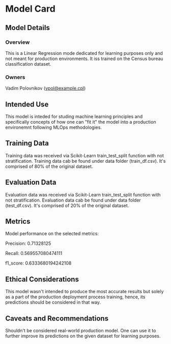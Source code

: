 # Model Card

## Model Details

### Overview

This is a Linear Regression mode dedicated for learning purposes only and not meant for production environments. It iss trained on the Census bureau classification dataset.

### Owners

Vadim Polovnikov (vpol@example.cpl)

## Intended Use

This model is inteded for studing machine learning principles and specifically concepts of how one can "fit it" the model into a production environemnt following MLOps methodologies.

## Training Data

Training data was received via Scikit-Learn train_test_split function with not stratification. Training data cab be found under data folder (train_df.csv). It's comprised of 80% of the original dataset.

## Evaluation Data

Evaluation data was received via Scikit-Learn train_test_split function with not stratification. Evaluation data cab be found under data folder (test_df.csv). It's comprised of 20% of the original dataset.

## Metrics

Model performance on the selected metrics:

Precision: 0.71328125

Recall: 0.569557080474111

f1_score: 0.6333680194242108

## Ethical Considerations

This model wasn't intended to produce the most accurate results but solely as a part of the production deployment process training, hence, its predictions should be considered in that way.

## Caveats and Recommendations

Shouldn't be considered real-world production model. One can use it to further improve its predictions on the given dataset for learning purposes.
